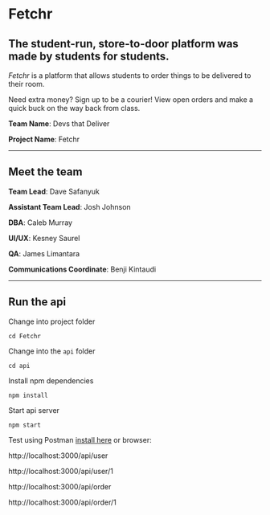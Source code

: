 # Fetchr

## The student-run, store-to-door platform was made by students for students.

_Fetchr_ is a platform that allows students to order things to be delivered to their room.

Need extra money? Sign up to be a courier! View open orders and make a quick buck on the way back from class.

**Team Name**: Devs that Deliver

**Project Name**: Fetchr
___

## Meet the team

**Team Lead**: Dave Safanyuk

**Assistant Team Lead**: Josh Johnson

**DBA**: Caleb Murray

**UI/UX**: Kesney Saurel

**QA**: James Limantara

**Communications Coordinate**: Benji Kintaudi

___

## Run the api

Change into project folder 

`cd Fetchr`

Change into the `api` folder

`cd api`

Install npm dependencies

`npm install`

Start api server

`npm start`

Test using Postman [install here](https://www.getpostman.com/apps) or browser:

http://localhost:3000/api/user

http://localhost:3000/api/user/1

http://localhost:3000/api/order

http://localhost:3000/api/order/1


